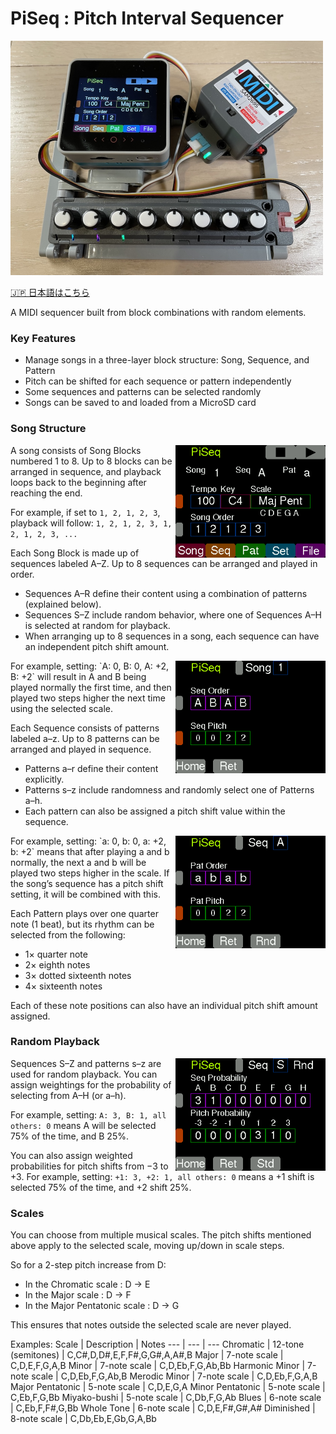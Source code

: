 # PiSeq : Pitch Interval Sequencer
[<img src="images/PiSeq.jpg" width=500>](images/PiSeq.jpg)

[🇯🇵 日本語はこちら](README_ja.md)

A MIDI sequencer built from block combinations with random elements.

### Key Features
- Manage songs in a three-layer block structure: Song, Sequence, and Pattern
- Pitch can be shifted for each sequence or pattern independently
- Some sequences and patterns can be selected randomly
- Songs can be saved to and loaded from a MicroSD card

### Song Structure
<img src="images/play.bmp" align="right" width="240">
A song consists of Song Blocks numbered 1 to 8. Up to 8 blocks can be arranged in sequence, and playback loops back to the beginning after reaching the end.

For example, if set to `1, 2, 1, 2, 3`, playback will follow:
`1, 2, 1, 2, 3, 1, 2, 1, 2, 3, ...`

Each Song Block is made up of sequences labeled A–Z. Up to 8 sequences can be arranged and played in order.

- Sequences A–R define their content using a combination of patterns (explained below).
- Sequences S–Z include random behavior, where one of Sequences A–H is selected at random for playback.
- When arranging up to 8 sequences in a song, each sequence can have an independent pitch shift amount.

<img src="images/song.bmp" align="right" width="240">
For example, setting:
`A: 0, B: 0, A: +2, B: +2`
will result in A and B being played normally the first time, and then played two steps higher the next time using the selected scale.

Each Sequence consists of patterns labeled a–z. Up to 8 patterns can be arranged and played in sequence.

- Patterns a–r define their content explicitly.
- Patterns s–z include randomness and randomly select one of Patterns a–h.
- Each pattern can also be assigned a pitch shift value within the sequence.

<img src="images/seq.bmp" align="right" width="240">
For example, setting:
`a: 0, b: 0, a: +2, b: +2`
means that after playing a and b normally, the next a and b will be played two steps higher in the scale.
If the song’s sequence has a pitch shift setting, it will be combined with this.

Each Pattern plays over one quarter note (1 beat), but its rhythm can be selected from the following:

- 1× quarter note
- 2× eighth notes
- 3× dotted sixteenth notes
- 4× sixteenth notes

Each of these note positions can also have an individual pitch shift amount assigned.

### Random Playback
<img src="images/seqrnd.bmp" align="right" width="240">
Sequences S–Z and patterns s–z are used for random playback.
You can assign weightings for the probability of selecting from A–H (or a–h).

For example, setting:
`A: 3, B: 1, all others: 0`
means A will be selected 75% of the time, and B 25%.

You can also assign weighted probabilities for pitch shifts from −3 to +3.
For example, setting:
`+1: 3, +2: 1, all others: 0`
means a +1 shift is selected 75% of the time, and +2 shift 25%.

### Scales
You can choose from multiple musical scales. The pitch shifts mentioned above apply to the selected scale, moving up/down in scale steps.

So for a 2-step pitch increase from D:

- In the Chromatic scale : D -> E
- In the Major scale : D -> F
- In the Major Pentatonic scale : D -> G

This ensures that notes outside the selected scale are never played.

Examples:
Scale | Description | Notes
--- | --- | ---
Chromatic | 12-tone (semitones) | C,C#,D,D#,E,F,F#,G,G#,A,A#,B
Major | 7-note scale | C,D,E,F,G,A,B
Minor | 7-note scale | C,D,Eb,F,G,Ab,Bb
Harmonic Minor | 7-note scale | C,D,Eb,F,G,Ab,B
Merodic Minor | 7-note scale | C,D,Eb,F,G,A,B
Major Pentatonic | 5-note scale | C,D,E,G,A
Minor Pentatonic | 5-note scale | C,Eb,F,G,Bb
Miyako-bushi | 5-note scale | C,Db,F,G,Ab
Blues | 6-note scale | C,Eb,F,F#,G,Bb
Whole Tone | 6-note scale | C,D,E,F#,G#,A#
Diminished | 8-note scale | C,Db,Eb,E,Gb,G,A,Bb





